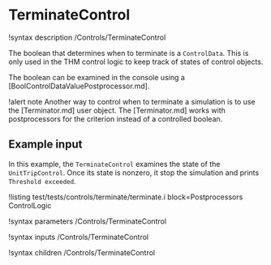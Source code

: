 # TerminateControl

!syntax description /Controls/TerminateControl

The boolean that determines when to terminate is a `ControlData`. This is only used in the
THM control logic to keep track of states of control objects.

The boolean can be examined in the console using a [BoolControlDataValuePostprocessor.md].

!alert note
Another way to control when to terminate a simulation is to use the [Terminator.md] user object.
The [Terminator.md] works with postprocessors for the criterion instead of a controlled boolean.

## Example input

In this example, the `TerminateControl` examines the state of the `UnitTripControl`. Once its state is nonzero, it
stop the simulation and prints `Threshold exceeded`.

!listing test/tests/controls/terminate/terminate.i block=Postprocessors ControlLogic

!syntax parameters /Controls/TerminateControl

!syntax inputs /Controls/TerminateControl

!syntax children /Controls/TerminateControl

